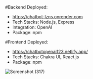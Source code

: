 #Backend Deployed: 
- https://chatbot-lzns.onrender.com 
- Tech Stacks: Node.js, Express
- Integration: OpenAI
- Package: npm

#Frontend Deployed: 
- https://chatbotopenai123.netlify.app/ 
- Tech Stacks: Chakra UI, React.js
- Package: npm

![Screenshot (317)](https://github.com/Vkpro55/chatbot-frontend/assets/83464767/d667474d-459e-46bb-9ccc-723e26f9b7a5)
